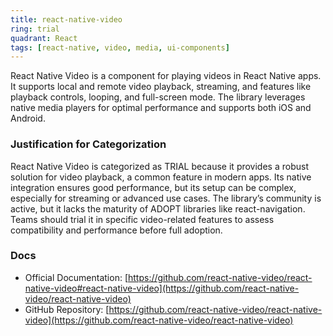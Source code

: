 ```yaml
---
title: react-native-video
ring: trial
quadrant: React
tags: [react-native, video, media, ui-components]
---
```

React Native Video is a component for playing videos in React Native apps. It supports local and remote video playback, streaming, and features like playback controls, looping, and full-screen mode. The library leverages native media players for optimal performance and supports both iOS and Android.

### Justification for Categorization 
React Native Video is categorized as TRIAL because it provides a robust solution for video playback, a common feature in modern apps. Its native integration ensures good performance, but its setup can be complex, especially for streaming or advanced use cases. The library’s community is active, but it lacks the maturity of ADOPT libraries like react-navigation. Teams should trial it in specific video-related features to assess compatibility and performance before full adoption.

### Docs 
- Official Documentation: [https://github.com/react-native-video/react-native-video#react-native-video](https://github.com/react-native-video/react-native-video)  
- GitHub Repository: [https://github.com/react-native-video/react-native-video](https://github.com/react-native-video/react-native-video)
